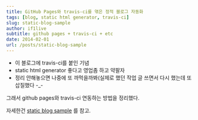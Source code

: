 ```yaml
---
title: GitHub Pages와 travis-ci를 엮은 정적 블로그 자동화
tags: [blog, static html generator, travis-ci]
slug: static-blog-sample
author: if1live
subtitle: github pages + travis-ci + etc
date: 2014-02-01
url: /posts/static-blog-sample
---
```


* 이 블로그에 travis-ci를 붙인 기념
* static html generator 좋다고 영업좀 하고 약팔자
* 정리 안해놓으면 나중에 또 까먹을까봐(실제로 했던 작업 글 쓰면서 다시 했는데 또 삽질했다 -_-

그래서 github pages와 travis-ci 연동하는 방법을 정리했다.

자세한건 [static blog sample](http://static-blog-sample.libsora.so) 를 참고.
